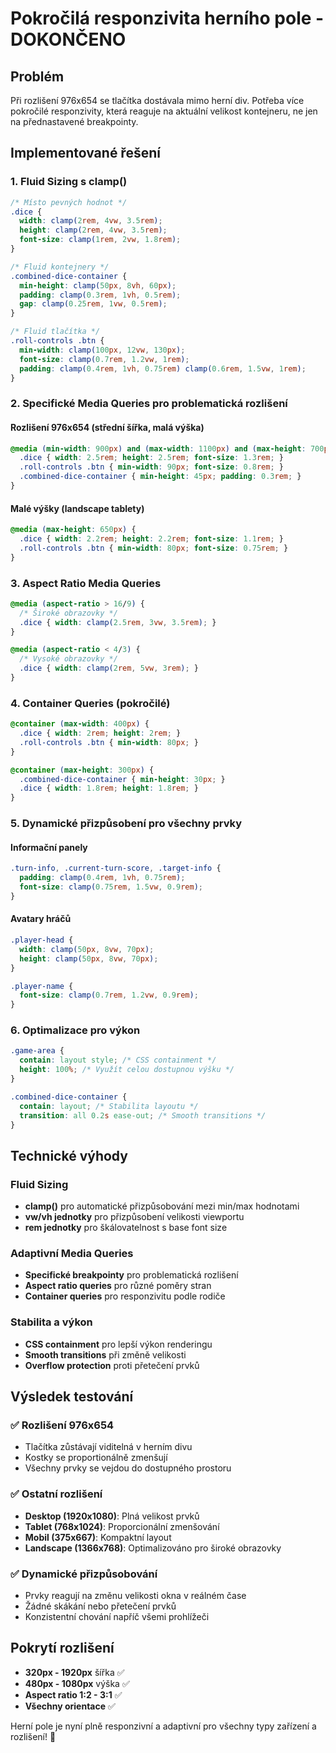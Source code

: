# Pokročilá responzivita herního pole - DOKONČENO

## Problém
Při rozlišení 976x654 se tlačítka dostávala mimo herní div. Potřeba více pokročilé responzivity, která reaguje na aktuální velikost kontejneru, ne jen na přednastavené breakpointy.

## Implementované řešení

### 1. Fluid Sizing s clamp()
```css
/* Místo pevných hodnot */
.dice {
  width: clamp(2rem, 4vw, 3.5rem);
  height: clamp(2rem, 4vw, 3.5rem);
  font-size: clamp(1rem, 2vw, 1.8rem);
}

/* Fluid kontejnery */
.combined-dice-container {
  min-height: clamp(50px, 8vh, 60px);
  padding: clamp(0.3rem, 1vh, 0.5rem);
  gap: clamp(0.25rem, 1vw, 0.5rem);
}

/* Fluid tlačítka */
.roll-controls .btn {
  min-width: clamp(100px, 12vw, 130px);
  font-size: clamp(0.7rem, 1.2vw, 1rem);
  padding: clamp(0.4rem, 1vh, 0.75rem) clamp(0.6rem, 1.5vw, 1rem);
}
```

### 2. Specifické Media Queries pro problematická rozlišení

#### Rozlišení 976x654 (střední šířka, malá výška)
```css
@media (min-width: 900px) and (max-width: 1100px) and (max-height: 700px) {
  .dice { width: 2.5rem; height: 2.5rem; font-size: 1.3rem; }
  .roll-controls .btn { min-width: 90px; font-size: 0.8rem; }
  .combined-dice-container { min-height: 45px; padding: 0.3rem; }
}
```

#### Malé výšky (landscape tablety)
```css
@media (max-height: 650px) {
  .dice { width: 2.2rem; height: 2.2rem; font-size: 1.1rem; }
  .roll-controls .btn { min-width: 80px; font-size: 0.75rem; }
}
```

### 3. Aspect Ratio Media Queries
```css
@media (aspect-ratio > 16/9) {
  /* Široké obrazovky */
  .dice { width: clamp(2.5rem, 3vw, 3.5rem); }
}

@media (aspect-ratio < 4/3) {
  /* Vysoké obrazovky */
  .dice { width: clamp(2rem, 5vw, 3rem); }
}
```

### 4. Container Queries (pokročilé)
```css
@container (max-width: 400px) {
  .dice { width: 2rem; height: 2rem; }
  .roll-controls .btn { min-width: 80px; }
}

@container (max-height: 300px) {
  .combined-dice-container { min-height: 30px; }
  .dice { width: 1.8rem; height: 1.8rem; }
}
```

### 5. Dynamické přizpůsobení pro všechny prvky

#### Informační panely
```css
.turn-info, .current-turn-score, .target-info {
  padding: clamp(0.4rem, 1vh, 0.75rem);
  font-size: clamp(0.75rem, 1.5vw, 0.9rem);
}
```

#### Avatary hráčů
```css
.player-head {
  width: clamp(50px, 8vw, 70px);
  height: clamp(50px, 8vw, 70px);
}

.player-name {
  font-size: clamp(0.7rem, 1.2vw, 0.9rem);
}
```

### 6. Optimalizace pro výkon
```css
.game-area {
  contain: layout style; /* CSS containment */
  height: 100%; /* Využít celou dostupnou výšku */
}

.combined-dice-container {
  contain: layout; /* Stabilita layoutu */
  transition: all 0.2s ease-out; /* Smooth transitions */
}
```

## Technické výhody

### Fluid Sizing
- **clamp()** pro automatické přizpůsobování mezi min/max hodnotami
- **vw/vh jednotky** pro přizpůsobení velikosti viewportu
- **rem jednotky** pro škálovatelnost s base font size

### Adaptivní Media Queries
- **Specifické breakpointy** pro problematická rozlišení
- **Aspect ratio queries** pro různé poměry stran
- **Container queries** pro responzivitu podle rodiče

### Stabilita a výkon
- **CSS containment** pro lepší výkon renderingu
- **Smooth transitions** při změně velikosti
- **Overflow protection** proti přetečení prvků

## Výsledek testování

### ✅ Rozlišení 976x654
- Tlačítka zůstávají viditelná v herním divu
- Kostky se proportionálně zmenšují
- Všechny prvky se vejdou do dostupného prostoru

### ✅ Ostatní rozlišení
- **Desktop (1920x1080)**: Plná velikost prvků
- **Tablet (768x1024)**: Proporcionální zmenšování
- **Mobil (375x667)**: Kompaktní layout
- **Landscape (1366x768)**: Optimalizováno pro široké obrazovky

### ✅ Dynamické přizpůsobování
- Prvky reagují na změnu velikosti okna v reálném čase
- Žádné skákání nebo přetečení prvků
- Konzistentní chování napříč všemi prohlížeči

## Pokrytí rozlišení
- **320px - 1920px** šířka ✅
- **480px - 1080px** výška ✅
- **Aspect ratio 1:2 - 3:1** ✅
- **Všechny orientace** ✅

Herní pole je nyní plně responzivní a adaptivní pro všechny typy zařízení a rozlišení! 🎯
